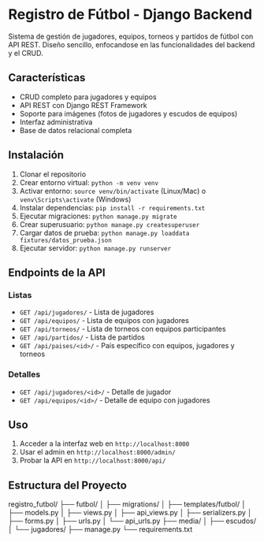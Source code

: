 # Registro de Fútbol - Django Backend

Sistema de gestión de jugadores, equipos, torneos y partidos de fútbol con API REST. Diseño sencillo, enfocandose en las funcionalidades del backend y el CRUD.

## Características

- CRUD completo para jugadores y equipos
- API REST con Django REST Framework
- Soporte para imágenes (fotos de jugadores y escudos de equipos)
- Interfaz administrativa
- Base de datos relacional completa

## Instalación

1. Clonar el repositorio
2. Crear entorno virtual: `python -m venv venv`
3. Activar entorno: `source venv/bin/activate` (Linux/Mac) o `venv\Scripts\activate` (Windows)
4. Instalar dependencias: `pip install -r requirements.txt`
5. Ejecutar migraciones: `python manage.py migrate`
6. Crear superusuario: `python manage.py createsuperuser`
7. Cargar datos de prueba: `python manage.py loaddata fixtures/datos_prueba.json`
8. Ejecutar servidor: `python manage.py runserver`

## Endpoints de la API

### Listas
- `GET /api/jugadores/` - Lista de jugadores
- `GET /api/equipos/` - Lista de equipos con jugadores
- `GET /api/torneos/` - Lista de torneos con equipos participantes
- `GET /api/partidos/` - Lista de partidos
- `GET /api/paises/<id>/` - País específico con equipos, jugadores y torneos

### Detalles
- `GET /api/jugadores/<id>/` - Detalle de jugador
- `GET /api/equipos/<id>/` - Detalle de equipo con jugadores

## Uso

1. Acceder a la interfaz web en `http://localhost:8000`
2. Usar el admin en `http://localhost:8000/admin/`
3. Probar la API en `http://localhost:8000/api/`

## Estructura del Proyecto



registro_futbol/
├── futbol/
│   ├── migrations/
│   ├── templates/futbol/
│   ├── models.py
│   ├── views.py
│   ├── api_views.py
│   ├── serializers.py
│   ├── forms.py
│   ├── urls.py
│   └── api_urls.py
├── media/
│   ├── escudos/
│   └── jugadores/
├── manage.py
└── requirements.txt
